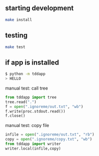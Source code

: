starting development
---
```bash
make install
```

testing
---
```bash
make test
```

if app is installed
---
```bash
$ python -m tddapp
> HELLO
```

manual test:  call tree
```py
from tddapp import tree
tree.read(".")
f = open(".ignoreme/out.txt", "wb")
f.write(proc.stdout.read())
f.close()
```

manual test:  copy file
```py
infile = open(".ignoreme/out.txt", "rb")
copy = open(".ignoreme/copy.txt", "wb")
from tddapp import writer
writer.local(infile,copy)
```